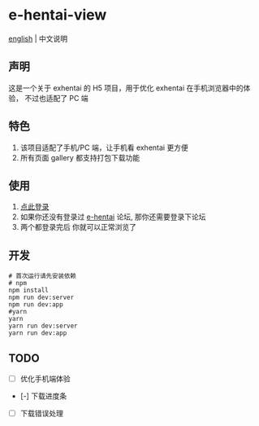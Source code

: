 # e-hentai-view

[english](./README.md) | 中文说明

## 声明

这是一个关于 exhentai 的 H5 项目，用于优化 exhentai 在手机浏览器中的体验， 不过也适配了 PC 端

## 特色

1. 该项目适配了手机/PC 端，让手机看 exhentai 更方便
2. 所有页面 gallery 都支持打包下载功能

## 使用

1. [点此登录](https://e-hentai-view.now.sh/signin)
2. 如果你还没有登录过 [e-hentai](https://forums.e-hentai.org/index.php) 论坛, 那你还需要登录下论坛
3. 两个都登录完后 你就可以正常浏览了

## 开发

```shell
# 首次运行请先安装依赖
# npm
npm install
npm run dev:server
npm run dev:app
#yarn
yarn
yarn run dev:server
yarn run dev:app
```

## TODO

- [ ] 优化手机端体验
- [-] 下载进度条
- [ ] 下载错误处理
